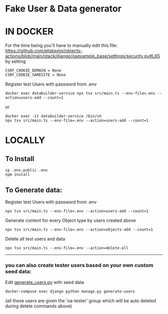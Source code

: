 # Fake User & Data generator

# IN DOCKER
For the time being you'll have to manually edit this file: https://github.com/eliataylor/objects-actions/blob/main/stack/django/oaexample_base/settings/security.py#L65 by setting
```aiignore
CSRF_COOKIE_DOMAIN = None
CSRF_COOKIE_SAMESITE = None
```

Register test Users with password from .env
```aiignore
docker exec databuilder-service npx tsx src/main.ts --env-file=.env --action=users-add --count=1
```

or

```aiignore
docker exec -it databuilder-service /bin/sh
npx tsx src/main.ts --env-file=.env --action=users-add --count=1
```


# LOCALLY

## To Install
```
cp .env.public .env
npm install
```

## To Generate data:
Register test Users with password from .env
```
npx tsx src/main.ts --env-file=.env --action=users-add --count=1
```

Generate content for every Object type by users created above
```
npx tsx src/main.ts --env-file=.env --action=objects-add --count=1
```

Delete all test users and data
```
npx tsx src/main.ts --env-file=.env --action=delete-all
```

---
### you can also create tester users based on your own custom seed data:
Edit [generate_users.py](stack/django/oaexample_app/management/commands/generate_users.py) with seed data
```
docker-compose exec django python manage.py generate-users
```
(all these users are given the 'oa-tester' group which will be auto deleted during delete commands above)
